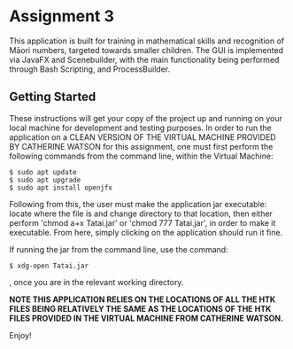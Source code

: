 # Assignment 3

This application is built for training in mathematical skills and recognition of Māori numbers, targeted towards smaller children. The GUI is implemented via JavaFX and Scenebuilder, with the main functionality being performed through Bash Scripting, and ProcessBuilder.

## Getting Started

These instructions will get your copy of the project up and running on your local machine for development and testing purposes. In order to run the application on a CLEAN VERSION OF THE VIRTUAL MACHINE PROVIDED BY CATHERINE WATSON for this assignment, one must first perform the following commands from the command line, within the Virtual Machine:

```
$ sudo apt update
$ sudo apt upgrade
$ sudo apt install openjfx
```

Following from this, the user must make the application jar executable: locate where the file is and change directory to that location, then either perform 'chmod a+x Tatai.jar' or 'chmod 777 Tatai.jar', in order to make it executable. From here, simply clicking on the application should run it fine.

If running the jar from the command line, use the command:

```
$ xdg-open Tatai.jar
```

, once you are in the relevant working directory.

**NOTE THIS APPLICATION RELIES ON THE LOCATIONS OF ALL THE HTK FILES BEING RELATIVELY THE SAME AS THE LOCATIONS OF THE HTK FILES PROVIDED IN THE VIRTUAL MACHINE FROM CATHERINE WATSON.**

Enjoy!
